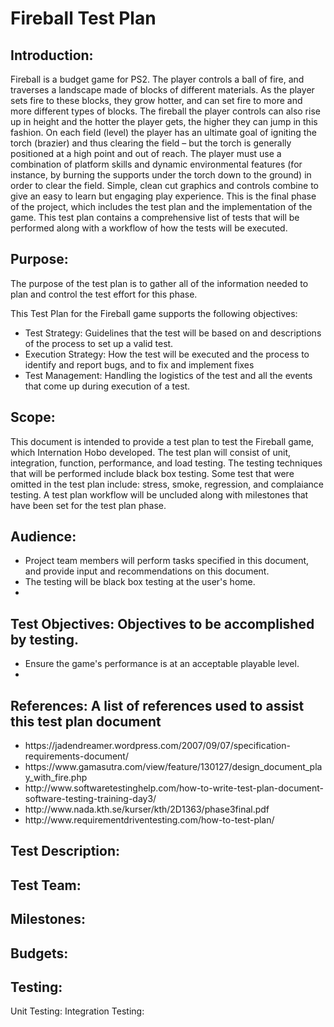 <h1>Fireball Test Plan</h1>
<p><h2>Introduction:</h2> Fireball is a budget game for PS2. The player controls a ball of fire, and traverses a landscape made of blocks of different materials. As the player sets fire to these blocks, they grow hotter, and can set fire to more and more different types of blocks. The fireball the player controls can also rise up in height and the hotter the player gets, the higher they can jump in this fashion. On each field (level) the player has an ultimate goal of igniting the torch (brazier) and thus clearing the field – but the torch is generally positioned at a high point and out of reach. The player must use a combination of platform skills and dynamic environmental features (for instance, by burning the supports under the torch down to the ground) in order to clear the field. Simple, clean cut graphics and controls combine to give an easy to learn but engaging play experience. This is the final phase of the project, which includes the test plan and the implementation of the game. This test plan contains a comprehensive list of tests that will be performed along with a workflow of how the tests will be executed. </p>
<p><h2>Purpose:</h2> The purpose of the test plan is to gather all of the information needed to plan and control the test effort for this phase.</p>
<p>This Test Plan for the Fireball game supports the following objectives:</p>
    <ul>
        <li>Test Strategy: Guidelines that the test will be based on and descriptions of the process to set up a valid test.</li>
        <li>Execution Strategy: How the test will be executed and the process to identify and report bugs, and to fix and implement fixes</li>
        <li>Test Management: Handling the logistics of the test and all the events that come up during execution of a test.</li>
    </ul>
<p><h2>Scope:</h2> This document is intended to provide a test plan to test the Fireball game, which Internation Hobo developed. The test plan will consist of unit, integration, function, performance, and load testing. The testing techniques that will be performed include black box testing. Some test that were omitted in the test plan include: stress, smoke, regression, and complaiance testing. A test plan workflow will be uncluded along with milestones that have been set for the test plan phase.</p>
<p><h2>Audience: </h2></p>
    <ul>
        <li>Project team members will perform tasks specified in this document, and provide input and recommendations on this document.</li>
        <li>The testing will be black box testing at the user's home.</li>
        <li></li>
    </ul>
<p><h2>Test Objectives: Objectives to be accomplished by testing.</h2></p>
    <ul>
        <li>Ensure the game's performance is at an acceptable playable level.</li>
        <li></li>
    </ul>
<p><h2>References: A list of references used to assist this test plan document</h2></p>
    <ul>
        <li>https://jadendreamer.wordpress.com/2007/09/07/specification-requirements-document/</li>
        <li>https://www.gamasutra.com/view/feature/130127/design_document_play_with_fire.php</li>
        <li>http://www.softwaretestinghelp.com/how-to-write-test-plan-document-software-testing-training-day3/</li>
        <li>http://www.nada.kth.se/kurser/kth/2D1363/phase3final.pdf</li>
        <li>http://www.requirementdriventesting.com/how-to-test-plan/</li>
    </ul>
<p><h2>Test Description:</h2> </p>
<p><h2>Test Team:</h2 ></p>
<p><h2>Milestones:</h2> </p>
<p><h2>Budgets:</h2> </p>
<p><h2>Testing:</h2> 
Unit Testing:
Integration Testing: </p>
